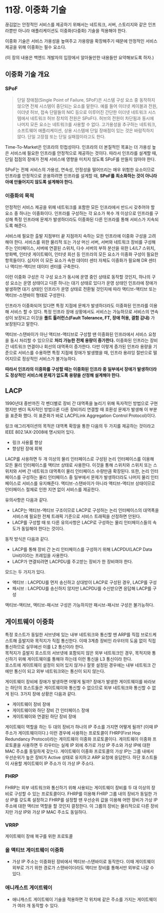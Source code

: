 # 11장. 이중화 기술
끊김없는 안정적인 서비스를 제공하기 위해서는 네트워크, 서버, 스토리지와 같은 인프라뿐만 아니라 애플리케이션도 이중화(다중화) 기술을 적용해야 한다.

이중화 기술은 서비스 가용성을 높여주고 가용량을 확장해주기 때문에 안정적인 서비스 제공을 위해 이중화는 필수 요소다.

(이 장의 내용은 백엔드 개발자의 입장에서 알아둘만한 내용들만 요약해보도록 하자.)

## 이중화 기술 개요
### SPoF
> 단일 장애점(Single Point of Failure, SPoF)은 시스템 구성 요소 중 동작하지 않으면 전체 시스템이 중단되는 요소를 말한다. 예를 들어 이더넷 케이블과 전원, 이더넷 허브, 접속 단말들의 NIC 등으로 이루어진 간단한 이더넷 네트워크 시스템에서 네트워크 허브 장치의 전원은 SPoF다. 허브의 전원이 차단됨과 동시에 나머지 모든 요소는 네트워크를 사용할 수 없다. 고가용성을 추구하는 네트워크, 소프트웨어 애플리케이션, 상용 시스템에 단일 장애점이 있는 것은 바람직하지 않다. 단일 고장점 또는 단일 실패점이라고도 한다.

Time-To-Market은 인프라의 민첩성이다. 인프라의 더 본질적인 목표는 더 가용성 높은 서비스에 필요한 인프라를 안정적으로 제공하는 것이다. 따라서 인프라를 설계할 때, 단일 접점의 장애가 전체 서비스에 영향을 미치지 않도록 SPoF를 만들지 않아야 한다.

SPoF는 전체 서비스의 가용성, 연속성, 안정성을 떨어뜨리는 매우 위험한 요소이므로 인프라를 안정적으로 운용하려면 인프라를 설계할 때, **SPoF를 최소화하는 것이 아니라 아예 만들어지지 않도록 설계해야 한다.**

### 이중화의 목적
안정적인 서비스 제공을 위헤 네트워크를 포함한 모든 인프라에서 반드시 갖추어야 할 요소 중 하나는 이중화이다. 인프라를 구성하는 각 요소가 복수 개 이상으로 인프라를 구성해 특정 인프라에 문제가 발생하더라도 이중화된 다른 인프라를 통해 서비스가 지속되도록 해준다.

서비스에 필요한 출발 지점부터 끝 지점까지 속하는 모든 인프라에 이중화 구성을 고려해야 한다. 서비스를 위한 물리적 또는 가상 머신 서버, 서버와 네트워크 장비를 구성해주는 인터페이스, 서버에 연결된 스위치, 다수 서버의 부하 분산을 위한 L4/L7 스위치, 방화벽, 인터넷 게이트웨이, 인터넷 회선 등 인프라의 모든 요소가 이중화 구성이 필요한 항목들이다. 심지어 이 모든 요소가 속한 데이터 센터 자체도 이중화가 필요해 DR 센터나 액티브-액티브 데이터 센터를 구축한다.

이런 이중화 구성은 각 구성 요소가 동시에 운영 중인 상태로 동작할 것인지, 하나의 구성 요소는 운영 상태이고 다른 하나는 대기 상태로 있다가 운영 상태인 인프라에 장애가 발생하면 대기 상태인 인프라가 운영 상태로 전환될 것인지에 따라 액티브-액티브 또는 액티브-스탠바이 형태로 구성한다.

인프라가 이중화되어 있다면 특정 지점에 문제가 발생하더라도 이중화된 인프라를 이용해 서비스 할 수 있다. 특정 인프라 장애 상황에서도 서비스는 가능하므로 서비스의 연속성이 보장되고 이것을 **폴트 톨러런스(Fault Tolerance, FT, 장애 허용, 결함 감내)** 가 보장된다고 말한다.

액티브-스탠바이가 아닌 액티브-액티브로 구성할 땐 이중화된 인프라에서 서비스 요청을 동시 처리할 수 있으므로 **처리 가능한 전체 용량이 증가한다.** 이중화된 인프라는 장비 간 네트워크 연결이나 회선의 대역폭이 증가한다. 다만 이렇게 증가된 인프라 용량을 기준으로 서비스를 수용하면 특정 지점에 장애가 발생했을 때, 인프라 용랴잉 절반으로 떨어지므로 정상적인 서비스가 불가능하다.

**따라서 인프라의 이중화를 구성할 때는 이중화된 인프라 중 일부에서 장애가 발생하더라도 정상적인 서비스에 문제가 없도록 용량을 산정해 설계해야 한다.**

## LACP
1990년대 중반까진 각 벤더별로 장비 간 대역폭을 늘리기 위해 독자적인 방법으로 구현했지만 벤더 독자적인 방법으론 다른 장비끼리 연결할 때 호환성 문제가 발생해 이 부분을 표준화 했다. 이 표준화가 바로 LACP(Link Aggregation Control Protocol)이다.

링크 애그리게이션의 목적은 대역폭 확장을 통한 다음의 두 가지를 제공하는 것이라고 IEEE 802.1AX-2008에 명시되어 있다.
- 링크 사용률 향상
- 향상된 장애 회복

LACP를 사용하면 두 개 이상의 물리 인터페이스로 구성된 논리 인터페이스를 이용해 모든 물리 인터페이스를 액티브 상태로 사용한다. 이것을 통해 스위치와 스위치 또는 스위치와 서버 간 네트워크 대역폭이 물리 인터페이스 수량만큼 확장된다. 또한, 논리 인터페이스를 구성하는 물리 인터페이스 중 일부에서 문제가 발생하더라도 나머지 물리 인터페이스로 서비스를 유지해준다. 액티브-스탠바이가 아니라 액티브-액티브 상태이므로 인터페이스 절체로 인한 지연 없이 서비스를 제공한다.

유의사항은 다음과 같다.
- LACP는 액티브-액티브 구조이므로 LACP로 구성하는 논리 인터페이스의 대역폭을 서비스에 필요한 전체 트래픽 기준으로 서비스 트래픽을 산정하면 안된다.
- LACP를 구성할 때 또 다른 유의사항은 LACP로 구성하는 물리 인터페이스들의 속도가 동일해야 한다는 것이다.

동작 방식은 다음과 같다.
- LACP를 통해 장비 간 논리 인터페이스를 구성하기 위해 LACPDU(LACP Data Unit)이라는 프레임을 사용한다.
- LACP가 연결되려면 LACPDU를 주고받는 장비가 한 장비여야 한다.

모드는 두 가지가 있다.
- 액티브 : LACPDU를 먼저 송신하고 상대방이 LACP로 구성된 경우, LACP를 구성
- 패시브 : LACPDU를 송신하지 않지만 LACPDU를 수신받으면 응답해 LACP를 구성

액티브-액티브, 액티브-패시브 구성은 가능하지만 패시브-패시브 구성은 불가능하다.

## 게이트웨이 이중화
특정 호스트가 동일한 서브넷에 있는 내부 네트워크와 통신할 땐 ARP를 직접 브로드케스트해 출발지와 목적지가 직접 통신한다. 이때 3계층 장비인 라우터의 도움 없이 직접 통신하므로 실무에선 이를 L2 통신이라 한다.  
목적지가 출발지 호스트의 서브넷에 포함되지 않은 외부 네트워크인 경우, 목적지와 통신하기 위해 게이트웨이를 통해야 하는데 이런 통신을 L3 통신이라 한다.  
호스트에 게이트웨이 설정이 되어 있지 않거나 잘못 설정된 경우에는 내부 네트워크 간에만 통신이 되고 외부 네트워크와는 통신이 되지 않는다.

게이트웨이 장비에 장애가 발생하면 어떻게 될까? 장애가 발생한 게이트웨이를 바라보는 하단의 호스트들은 게이트웨이와 통신할 수 없으므로 외부 네트워크와 통신할 수 없게 된다. 3가지 장애 상황은 다음과 같다.

- 게이트웨이 장비 장애
- 게이트웨이와 하단 장비 간 인터페이스 장애
- 게이트웨이와 연결된 하단 장비 장애

게이트웨이 역할을 하는 두 대의 장비가 하나의 IP 주소를 가지면 어떻게 될까? (이때 IP 주소가 게이트웨이이다.) 이런 경우에 사용하는 프로토콜이 FHRP(First Hop Redundancy Protocol)라는 게이트웨이 이중화 프로토콜이다. 게이트웨이 이중화 프로토콜을 사용하면 두 라우터는 실제 IP 외에 추가로 가상 IP 주소와 가상 IP에 대한 MAC 주소를 동일하게 갖는다. 게이트웨이 이중화 프로토콜의 가상 IP는 그룹 내에서 우선순위가 높은 장비가 Active 상태로 유지하고 ARP 요청에 응답한다. 하단 호스트들이 사용할 게이트웨이 IP 주소가 이 가상 IP 주소다.

### FHRP
FHRP는 외부 네트워크와 통신하기 위해 사용되는 게이트웨이 장비를 두 대 이상의 장비로 구성할 수 있는 프로토콜이다. FHRP를 이용해 FHRP 그룹 내의 장비가 동일한 가상 IP를 갖도록 설정하고 FHRP를 설정할 땐 우선순위 값을 이용해 어떤 장비가 가상 IP 주소에 대한 액티브 역할을 할 것인지 결정한다. 이 그룹의 장비는 물리적으로 다른 장비지만 가상 IP와 가상 IP MAC 주소도 동일하다.

### VRRP
게이트웨이 장애 복구를 위한 프로토콜

### 올 액티브 게이트웨이 이중화
- 가상 IP 주소는 이중화된 장비에서 액티브-스탠바이로 동작한다. 이때 게이트웨이 외부로 가기 위한 경로가 스탠바이더라도 액티브 장비를 통해서만 외부로 나갈 수 있다.

### 애니캐스트 게이트웨이
- 애니캐스트 게이트웨이 기술을 적용하면 각 위치에 같은 주소를 가지는 게이트웨이가 여러 개 동작할 수 있다.